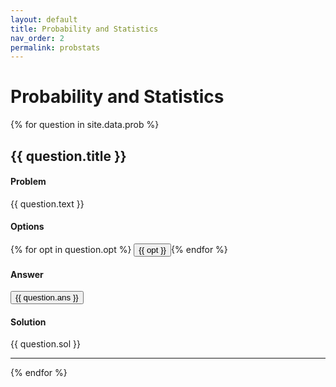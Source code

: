 ```yaml
---
layout: default
title: Probability and Statistics
nav_order: 2
permalink: probstats
---
```


# Probability and Statistics

{% for question in site.data.prob %}

## {{ question.title }}

#### Problem
{{ question.text }}

#### Options
{% for opt in question.opt %}
<button type="button" class="btn btn-light active w-100 text-left">{{ opt }}</button>{% endfor %}

#### Answer
<button type="button" class="btn btn-light active w-100 text-left">{{ question.ans }}</button>

#### Solution
{{ question.sol }}

---

{% endfor %} 